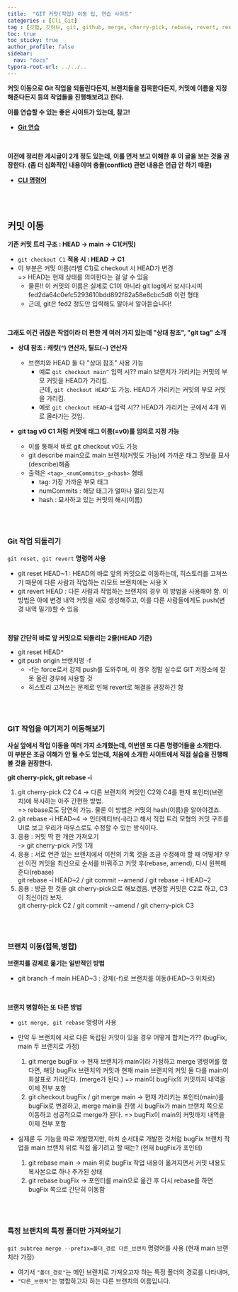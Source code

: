 ```yaml
---
title:  "GIT 커밋(작업) 이동 팁, 연습 사이트"
categories : [Cli_Git]
tag : [깃헙, 깃허브, git, github, merge, cherry-pick, rebase, revert, reset, checkout]
toc: true
toc_sticky: true
author_profile: false
sidebar:
  nav: "docs"
typora-root-url: ../../..
---
```




**커밋 이동으로 Git 작업을 되돌린다든지, 브랜치들을 접목한다든지, 커밋에 이름을 지정해준다든지 등의 작업들을 진행해보려고 한다.**

**이를 연습할 수 있는 좋은 사이트가 있는데, 참고!**

* **[Git 연습](https://learngitbranching.js.org/?locale=ko)**

<br>

**이전에 정리한 게시글이 2개 정도 있는데, 이를 먼저 보고 이해한 후 이 글을 보는 것을 권장한다. (좀 더 심화적인 내용이며 충돌(conflict) 관련 내용은 언급 안 하기 때문)**

- **[CLI 명령어](https://bh946.github.io/categories/cli_git)**

<br>

<br>

## 커밋 이동

**기존 커밋 트리 구조 : HEAD -> main -> C1(커밋)**  

* `git checkout C1` **적용 시 : HEAD -> C1**
* 이 부분은 커밋 이름(라벨 C1)로 checkout 시 HEAD가 변경   
  => HEAD는 현재 상태를 의미한다는 걸 알 수 있음
  * 물론!! 이 커밋의 이름은 실제로 C1이 아니라 git log에서 보시다시피   
    fed2da64c0efc5293610bdd892f82a58e8cbc5d8 이런 형태
  * 근데, git은 fed2 정도만 입력해도 알아서 알아듣습니다!

<br>

**그래도 이건 귀찮은 작업이라 더 편한 게 여러 가지 있는데 "상대 참조", "git tag" 소개**

* **상대 참조 : 캐럿(^) 연산자, 틸드(~) 연산자**
  * 브랜치와 HEAD 둘 다 "상대 참조" 사용 가능
    * 예로 `git checkout main^` 입력 시?? main 브랜치가 가리키는 커밋의 부모 커밋을 HEAD가 가리킴.  
      근데, `git checkout HEAD^`도 가능. HEAD가 가리키는 커밋의 부모 커밋을 가리킴.
    * 예로 `git checkout HEAD~4` 입력 시?? HEAD가 가리키는 곳에서 4개 위로 올라가는 것임.

* **git tag v0 C1 처럼 커밋에 태그 이름(=v0)를 임의로 지정 가능**
  * 이를 통해서 바로 git checkout v0도 가능
  * git describe main으로 main 브랜치(커밋도 가능)에 가까운 태그 정보를 묘사(describe)해줌
  * 출력은 `<tag>_<numCommits>_g<hash>` 형태
    * tag: 가장 가까운 부모 태그
    * numCommits : 해당 태그가 얼마나 멀리 있는지
    * hash : 묘사하고 있는 커밋의 해시(이름)

<br><br>

### Git 작업 되돌리기

`git reset, git revert` **명령어 사용**

* git reset HEAD~1 : HEAD의 바로 앞의 커밋으로 이동하는데, 히스토리를 고쳐쓰기 때문에 다른 사람과 작업하는 리모트 브랜치에는 사용 X
* git revert HEAD : 다른 사람과 작업하는 브랜치의 경우 이 방법을 사용해야 함. 이 방법은 아예 변경 내역 커밋을 새로 생성해주고, 이를 다른 사람들에게도 push(변경 내역 밀기)할 수 있음

<br>

**정말 간단히 바로 앞 커밋으로 되돌리는 2줄(HEAD 기준)**

* git reset HEAD^
* git push origin 브랜치명 -f
  * -f는 force로서 강제 push를 도와주며, 이 경우 정말 실수로 GIT 저장소에 잘못 올린 경우에 사용할 것
  * 히스토리 고쳐쓰는 문제로 인해 revert로 해결을 권장하긴 함

<br><br>

### GIT 작업을 여기저기 이동해보기

**사실 앞에서 작업 이동을 여러 가지 소개했는데, 이번엔 또 다른 명령어들을 소개한다.**  
**이 부분은 조금 이해가 안 될 수도 있는데, 처음에 소개한 사이트에서 직접 실습을 진행해볼 것을 권장한다.**

**git cherry-pick, git rebase -i**

1. git cherry-pick C2 C4 -> 다른 브랜치의 커밋인 C2와 C4를 현재 포인터(브랜치)에 복사하는 아주 간편한 방법.  
   => rebase로도 당연히 가능. 물론 이 방법은 커밋의 hash(이름)을 알아야겠죠.
2. git rebase -i HEAD~4 -> 인터렉티브(-i)라고 해서 직접 트리 모형의 커밋 구조를 UI로 보고 우리가 마우스로도 수정할 수 있는 방식이다.
3. 응용 : 커밋 딱 한 개만 가져오기  
   -> git cherry-pick 커밋 1개
4. 응용 : 서로 연관 있는 브랜치에서 이전의 기록 것을 조금 수정해야 할 때 어떻게? 우선 이전 커밋을 최신으로 순서를 바꿔주고 커밋 후(rebase, amend), 다시 원복해준다(rebase)  
   git rebase -i HEAD~2 / git commit --amend / git rebase -i HEAD~2
5. 응용 : 방금 한 것을 git cherry-pick으로 해보겠음. 변경할 커밋은 C2로 하고, C3이 최신이라 보자.  
   git cherry-pick C2 / git commit --amend / git cherry-pick C3

<br><br>

### 브랜치 이동(접목,병합)

**브랜치를 강제로 옮기는 일반적인 방법**

* git branch -f main HEAD~3 : 강제(-f)로 브랜치를 이동(HEAD~3 위치로)

<br>

**브랜치 병합하는 또 다른 방법**

* `git merge, git rebase` 명령어 사용
* 만약 두 브랜치에 서로 다른 독립된 커밋이 있을 경우 어떻게 합치는가?? (bugFix, main 두 브랜치로 가정)
  1. git merge bugFix -> 현재 브랜치가 main이라 가정하고 merge 명령어를 했다면, 해당 bugFix 브랜치의 커밋과 현재 main 브랜치의 커밋 둘 다를 main이 화살표로 가리킨다. (merge가 된다.)
  => main이 bugFix의 커밋까지 내역을 이제 전부 포함
  1. git checkout bugFix / git merge main -> 현재 가리키는 포인터(main)를 bugFix로 변경하고, merge main을 진행 시 bugFix가 main 브랜치 쪽으로 이동하고 성공적으로 merge가 된다.
  => bugFix이 main의 커밋까지 내역을 이제 전부 포함

* 실제론 두 기능을 따로 개발했지만, 마치 순서대로 개발한 것처럼 bugFix 브랜치 작업을 main 브랜치 위로 직접 옮기려고 할 때는? (현재 bugFix가 포인터)
  1. git rebase main -> main 위로 bugFix 작업 내용이 옮겨지면서 커밋 내용도 복사본으로 하나 추가된 상태
  1. git rebase bugFix -> 포인터를 main으로 옮긴 후 다시 rebase를 하면 bugFix 쪽으로 간단히 이동함

<br><br>

### 특정 브랜치의 특정 폴더만 가져와보기

`git subtree merge --prefix=폴더_경로 다른_브랜치` 명령어를 사용 (현재 main 브랜치라 가정)

* 여기서 `"폴더_경로"`는 메인 브랜치로 가져오고자 하는 특정 폴더의 경로를 나타내며, 
* `"다른_브랜치"`는 병합하고자 하는 다른 브랜치의 이름입니다.
